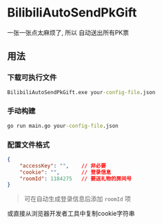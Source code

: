 # BilibiliAutoSendPkGift
 一张一张点太麻烦了, 所以 自动送出所有PK票

## 用法

### 下载可执行文件

```cmd
BilibiliAutoSendPkGift.exe your-config-file.json
```

### 手动构建

```cmd
go run main.go your-config-file.json
```

### 配置文件格式
```json
{
    "accessKey": "",    // 非必要
    "cookie": "",       // 登录信息
    "roomId": 1184275   // 要送礼物的房间号
}
```

> 可在自动生成登录信息后添加 `roomId` 项

或直接从浏览器开发者工具中复制cookie字符串
